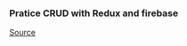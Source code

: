 ### Pratice CRUD with Redux and firebase

<a href="https://www.udemy.com/react-redux-firebase">Source</a>
